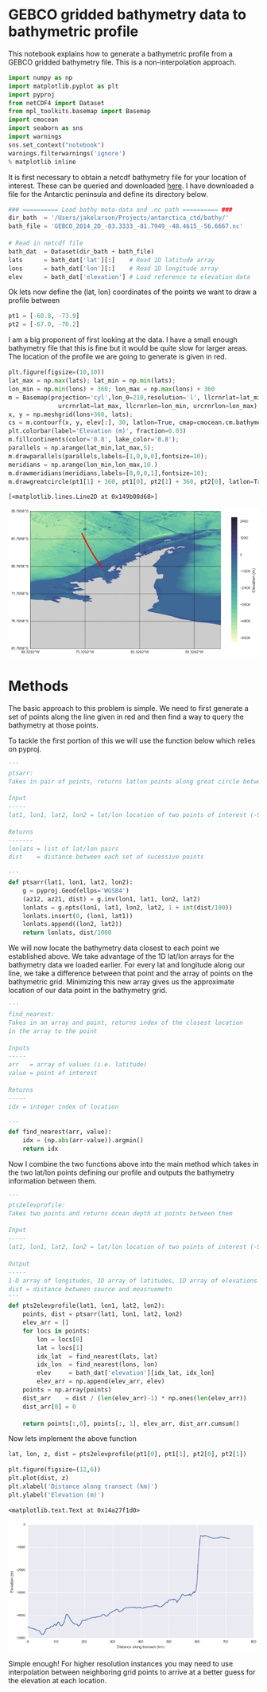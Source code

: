 
# GEBCO gridded bathymetry data to bathymetric profile
This notebook explains how to generate a bathymetric profile from a GEBCO gridded bathymetry file.  This is a non-interpolation approach.  


```python
import numpy as np
import matplotlib.pyplot as plt
import pyproj
from netCDF4 import Dataset
from mpl_toolkits.basemap import Basemap
import cmocean
import seaborn as sns
import warnings
sns.set_context("notebook")
warnings.filterwarnings('ignore')
% matplotlib inline
```

It is first necessary to obtain a netcdf bathymetry file for your location of interest.  These can be queried and downloaded [here](http://www.gebco.net/data_and_products/gridded_bathymetry_data/).  I have downloaded a file for the Antarctic peninsula and define its directory below.


```python
### ========== Load bathy meta-data and .nc path ========== ###
dir_bath  = '/Users/jakelarson/Projects/antarctica_ctd/bathy/'
bath_file = 'GEBCO_2014_2D_-83.3333_-81.7949_-48.4615_-56.6667.nc' 

# Read in netcdf file 
bath_dat  = Dataset(dir_bath + bath_file)
lats      = bath_dat['lat'][:]    # Read 1D latitude array
lons      = bath_dat['lon'][:]    # Read 1D longitude array
elev      = bath_dat['elevation'] # Load reference to elevation data
```

Ok lets now define the (lat, lon) coordinates of the points we want to draw a profile between


```python
pt1 = [-60.8, -73.9]
pt2 = [-67.0, -70.2]
```

I am a big proponent of first looking at the data.  I have a small enough bathymetry file that this is fine but it would be quite slow for larger areas.  The location of the profile we are going to generate is given in red.


```python
plt.figure(figsize=(10,10))
lat_max = np.max(lats); lat_min = np.min(lats); 
lon_min = np.min(lons) + 360; lon_max = np.max(lons) + 360
m = Basemap(projection='cyl',lon_0=210,resolution='l', llcrnrlat=lat_min,
              urcrnrlat=lat_max, llcrnrlon=lon_min, urcrnrlon=lon_max);
x, y = np.meshgrid(lons+360, lats);
cs = m.contourf(x, y, elev[:], 30, latlon=True, cmap=cmocean.cm.bathymetry)
plt.colorbar(label='Elevation (m)', fraction=0.03)
m.fillcontinents(color='0.8', lake_color='0.8');
parallels = np.arange(lat_min,lat_max,5);
m.drawparallels(parallels,labels=[1,0,0,0],fontsize=10);
meridians = np.arange(lon_min,lon_max,10.)
m.drawmeridians(meridians,labels=[0,0,0,1],fontsize=10);
m.drawgreatcircle(pt1[1] + 360, pt1[0], pt2[1] + 360, pt2[0], latlon=True, c='r', lw=3)
```




    [<matplotlib.lines.Line2D at 0x149b08d68>]




![png](output_7_1.png)


# Methods
The basic approach to this problem is simple.  We need to first generate a set of points along the line given in red and then find a way to query the bathymetry at those points.

To tackle the first portion of this we will use the function below which relies on pyproj.


```python
'''
ptsarr:
Takes in pair of points, returns latlon points along great circle between them at 100m intervals

Input
-----
lat1, lon1, lat2, lon2 = lat/lon location of two points of interest (-90 < lat <90,  -180 < lon < 180)

Returns
-------
lonlats = list of lat/lon pairs
dist    = distance between each set of sucessive points

'''
def ptsarr(lat1, lon1, lat2, lon2):
    g = pyproj.Geod(ellps='WGS84')
    (az12, az21, dist) = g.inv(lon1, lat1, lon2, lat2)
    lonlats = g.npts(lon1, lat1, lon2, lat2, 1 + int(dist/100))
    lonlats.insert(0, (lon1, lat1))
    lonlats.append((lon2, lat2))
    return lonlats, dist/1000
```

We will now locate the bathymetry data closest to each point we established above.  We take advantage of the 1D lat/lon arrays for the bathymetry data we loaded earlier.  For every lat and longitude along our line, we take a difference between that point and the array of points on the bathymetric grid.  Minimizing this new array gives us the approximate location of our data point in the bathymetry grid.


```python
'''
find_nearest:
Takes in an array and point, returns index of the closest location 
in the array to the point

Inputs
-----
arr   = array of values (i.e. latitude)
value = point of interest

Returns
-----
idx = integer index of location 

'''
def find_nearest(arr, value):
    idx = (np.abs(arr-value)).argmin()
    return idx

```

Now I combine the two functions above into the main method which takes in the two lat/lon points defining our profile and outputs the bathymetry information between them.  


```python
'''
pts2elevprofile:
Takes two points and returns ocean depth at points between them

Input
-----
lat1, lon1, lat2, lon2 = lat/lon location of two points of interest (-90 < lat <90,  -180 < lon < 180)

Output
-----
1-D array of longitudes, 1D array of latitudes, 1D array of elevations
dist = distance between source and measruemetn 
'''
def pts2elevprofile(lat1, lon1, lat2, lon2):
    points, dist = ptsarr(lat1, lon1, lat2, lon2)
    elev_arr = []
    for locs in points:
        lon = locs[0]
        lat = locs[1]
        idx_lat  = find_nearest(lats, lat)
        idx_lon  = find_nearest(lons, lon)
        elev     = bath_dat['elevation'][idx_lat, idx_lon]
        elev_arr = np.append(elev_arr, elev)
    points = np.array(points)
    dist_arr    = dist / (len(elev_arr)-1) * np.ones(len(elev_arr))
    dist_arr[0] = 0

    return points[:,0], points[:, 1], elev_arr, dist_arr.cumsum()
```

Now lets implement the above function


```python
lat, lon, z, dist = pts2elevprofile(pt1[0], pt1[1], pt2[0], pt2[1])
```


```python
plt.figure(figsize=(12,6))
plt.plot(dist, z)
plt.xlabel('Distance along transect (km)')
plt.ylabel('Elevation (m)')
```




    <matplotlib.text.Text at 0x14a27f1d0>




![png](output_16_1.png)


Simple enough!  For higher resolution instances you may need to use interpolation between neighboring grid points to arrive at a better guess for the elevation at each location.
